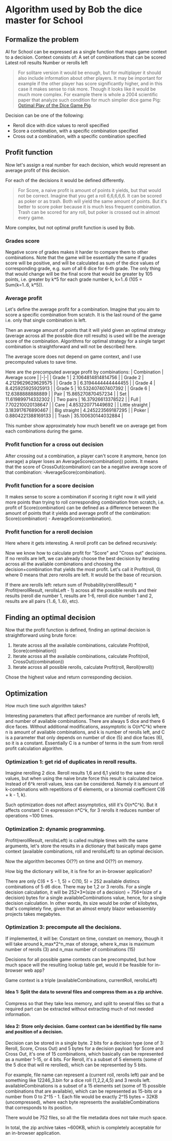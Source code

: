 # Algorithm used by Bob the dice master for School

## Formalize the problem

AI for School can be expressed as a single function that maps game context to a decision. Context consists of:
A set of combinations that can be scored
Latest roll results
Number or rerolls left

> For solitare version it would be enough, but for multiplayer it should also include information about other players. It may be important for example if the other player has score significantly higher, and in this case it makes sense to risk more. Though it looks like it would be much more complex. For example there is whole a 2004 scientific paper that analyze such condition for much simplier dice game Pig: [Optimal Play of the Dice Game Pig](https://cupola.gettysburg.edu/csfac/4/).

Decision can be one of the following:
- Reroll dice with dice values to reroll specified
- Score a combination, with a specific combination specified
- Cross out a combination, with a specific combination specified

## Profit function

Now let's assign a real number for each decision, which would represent an average profit of this decision.

For each of the decisions it would be defined differently.
> For Score, a naive profit is amount of points it yields, but that would not be correct.
> Imagine that you get a roll 6,6,6,6,6. It can be scored as poker or as trash. Both will yield the same amount of points. But it's better to score poker because it is much less frequent combination. Trash can be scored for any roll, but poker is crossed out in almost every game.

More complex, but not optimal profit function is used by Bob.

### Grades score

Negative score of grades makes it harder to compare them to other combinations. Note that the game will be essentially the same if grades score will be positive, and will be calculated as sum of the dice values of corresponding grade, e.g. sum of all 6 dice for 6-th grade. The only thing that would change will be the final score that would be greater by 105 points, i.e. greater by k\*5 for each grade number k, k=1..6 (105 = Sum(k=1..6, k\*5)).

### Average profit

Let's define the average profit for a combination. Imagine that you aim to score a specific combination from scratch. It is the last round of the game i.e. only that single combination is left.

Then an average amount of points that it will yield given an optimal strategy (average across all the possible dice roll results) is used will be the average score of the combination. Algorithms for optimal strategy for a single target combination is straightforward and will not be described here.

The average score does not depend on game context, and I use precomputed values to save time.

Here are the precomputed average profit by combinations:
| Combination | Average score |
|-|-|
| Grade 1 | 2.1064814814814756 |
| Grade 2 | 4.2129629629629575 |
| Grade 3 | 6.3194444444444455 |
| Grade 4 | 8.425925925925913 |
| Grade 5 | 10.532407407407392 |
| Grade 6 | 12.6388888888889 |
| Pair | 15.865270870457234 |
| Set | 11.619899714332302 |
| Two pairs | 16.37926613378522 |
| Full | 7.702210020138647 |
| Care | 4.853220771449692 |
| Little straight | 3.183917676890467 |
| Big straight | 4.245223569187295 |
| Poker | 0.8804221388169133 |
| Trash | 35.100630144032884 |

This number show approximately how much benefit we on average get from each combinations during the game.

### Profit function for a cross out decision

After crossing out a combination, a player can't score it anymore, hence (on average) a player loses an AverageScore(combination)) points. It means that the score of CrossOut(combination) can be a negative average score of that combination: -AverageScore(combination).

### Profit function for a score decision

It makes sense to score a combination if scoring it right now it will yield more points than trying to roll corresponding combination from scratch, i.e. profit of Score(combination) can be defined as a difference between the amount of points that it yields and average profit of the combination: Score(combination) - AverageScore(combination).

### Profit function for a reroll decision

Here where it gets interesting.
A reroll profit can be defined recursively:

Now we know how to calculate profit for "Score" and "Cross out" decisions. If no rerolls are left, we can already choose the best decision by iterating across all the available combinations and choosing the decision+combination that yields the most profit. Let's call it Profit(roll, 0) where 0 means that zero rerolls are left. It would be the base of recursion.

If there are rerolls left: return sum of Probability(rerollResult) \* Profit(rerollResult, rerollsLeft - 1) across all the possible rerolls and their results (reroll die number 1, results are 1-6, reroll dice number 1 and 2, results are all pairs {1..6, 1..6}, etc).

## Finding an optimal decision

Now that the profit function is defined, finding an optimal decision is straightforward using brute force:

1) Iterate across all the available combinations, calculate Profit(roll, Score(combination))
2) Iterate across all the available combinations, calculate Profit(roll, CrossOut(combination))
3) Iterate across all possible rerolls, calculate Profit(roll, Reroll(reroll))

Chose the highest value and return corresponding decision.

## Optimization
How much time such algorithm takes?

Interesting parameters that affect performance are number of rerolls left, and number of available combinations. There are always 5 dice and there 6 dice faces.
Without additional modifications, assymptotic is O(n\*C^k) where n is amount of available combinations, and k is number of rerolls left, and C is a parameter that only depends on number of dice (5) and dice faces (6), so it is a constant. Essentially C is a number of terms in the sum from reroll profit calculation algorithm.

### Optimization 1: get rid of duplicates in reroll results.
Imagine rerolling 2 dice. Reroll results 1,6 and 6,1 yield to the same dice values, but when using the naive brute force this result is calculated twice. Instead of 6^k reroll values, less can be considered. Namely it is amount of k-combinations with repetitions of 6 elements, or a binomial coefficient C(6 + k - 1, k).

Such optimization does not affect assymptotics, still it's O(n\*C^k). But it affects constant C in expression n\*C^k, for 3 rerolls it reduces number of operations ~100 times.

### Optimization 2: dynamic programming.

Profit(rerollResult, rerollsLeft) is called multiple times with the same arguments, let's store the results in a dictionary that basically maps game context (available combinations, roll and rerollsLeft) to an optimal decision.

Now the algorithm becomes O(??) on time and O(??) on memory.

How big the dictionary will be, it is fine for an in-browser application?

There are only C(6 + 5 - 1, 5) = С(10, 5) = 252 available distincs combinations of 5 d6 dice. There may be 1,2 or 3 rerolls. For a single decision calculation, it will be 252\*3\*(size of a decision) = 756\*(size of a decision) bytes for a single availableCombinations value, hence, for a single decision calculation. In other words, its size would be order of kilobytes, that's completely fine, given that an almost empty blazor webassembly projects takes megabytes.

### Optimization 3: precompute all the decisions.

If implemented, it will be:
Constant on time, constant on memory, though it will take around k_max\*2^n_max of storage, where k_max is maximum number of rerolls (3) and n_max number of combinations (15)

Decisions for all possible game contexts can be precomputed, but how much space will the resulting lookup table get, would it be feasible for in-browser web app?

Game context is a triple (availableCombinations, currentRoll, rerollsLeft)

#### Idea 1: Split the data to several files and compress them as a zip archive.
Compress so that they take less memory, and split to several files so that a required part can be extracted without extracting much of not needed information.

#### Idea 2: Store only decision. Game context can be identified by file name and position of a decision.
Decision can be stored in a single byte. 2 bits for a decision type (one of 3: Reroll, Score, Cross Out) and 5 bytes for a decision payload: for Score and Cross Out, it's one of 15 combinations, which basically can be represented as a number 1-15, or 4 bits. For Reroll, it's a subset of 5 elements (some of the 5 dice that will re rerolled), which can be represented by 5 bits.

For example, file name can represent a (current roll, rerolls left) pair and be something like 12246_3.bin for a dice roll (1,2,2,4,5) and 3 rerolls left. availableCombinations is a subset of a 15 elements set (some of 15 possible combinations that are available), which can be represented as 15-bits or a number from 0 to 2^15 - 1.
Each file would be exactly 2^15 bytes = 32KB (uncompressed), where each byte represents the availableCombinations that corresponds to its position.

There would be 752 files, so all the file metadata does not take much space.

In total, the zip archive takes ~600KB, which is completely acceptable for an in-browser application.